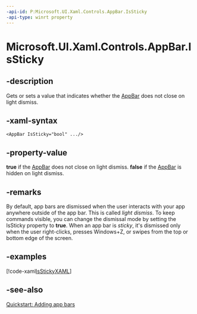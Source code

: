 ```yaml
---
-api-id: P:Microsoft.UI.Xaml.Controls.AppBar.IsSticky
-api-type: winrt property
---
```


<!-- Property syntax
public bool IsSticky { get;  set; }
-->

# Microsoft.UI.Xaml.Controls.AppBar.IsSticky

## -description
Gets or sets a value that indicates whether the [AppBar](appbar.md) does not close on light dismiss.

## -xaml-syntax
```xaml
<AppBar IsSticky="bool" .../>
```


## -property-value
**true** if the [AppBar](appbar.md) does not close on light dismiss. **false** if the [AppBar](appbar.md) is hidden on light dismiss.

## -remarks
By default, app bars are dismissed when the user interacts with your app anywhere outside of the app bar. This is called *light dismiss*. To keep commands visible, you can change the dismissal mode by setting the IsSticky property to **true**. When an app bar is *sticky*, it's dismissed only when the user right-clicks, presses Windows+Z, or swipes from the top or bottom edge of the screen.

## -examples


[!code-xaml[IsStickyXAML](../microsoft.ui.xaml.controls/code/AppBarSample/CS/SnippetsPage.xaml#SnippetIsStickyXAML)]

## -see-also
[Quickstart: Adding app bars](/previous-versions/windows/apps/hh781232(v=win.10))
